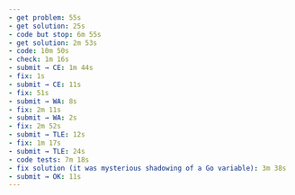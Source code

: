 ```yaml
---
- get problem: 55s
- get solution: 25s
- code but stop: 6m 55s
- get solution: 2m 53s
- code: 10m 50s
- check: 1m 16s
- submit → CE: 1m 44s
- fix: 1s
- submit → CE: 11s
- fix: 51s
- submit → WA: 8s
- fix: 2m 11s
- submit → WA: 2s
- fix: 2m 52s
- submit → TLE: 12s
- fix: 1m 17s
- submit → TLE: 24s
- code tests: 7m 18s
- fix solution (it was mysterious shadowing of a Go variable): 3m 38s
- submit → OK: 11s
---
```

